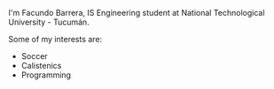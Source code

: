 I'm Facundo Barrera, IS Engineering student at National Technological University - Tucumán.

Some of my interests are:
  -  Soccer
  -  Calistenics
  -  Programming

